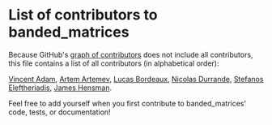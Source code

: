 # List of contributors to banded_matrices

Because GitHub's [graph of contributors](http://github.com/secondmind-labs/markovflow/graphs/contributors) does not include all contributors, this file contains a list of all contributors (in alphabetical order):

[Vincent Adam](https://vincentadam87.github.io/), 
[Artem Artemev](https://github.com/awav/), 
[Lucas Bordeaux](https://www.linkedin.com/in/lucas-bordeaux-7704b42/),
[Nicolas Durrande](https://sites.google.com/site/nicolasdurrandehomepage/),
[Stefanos Eleftheriadis](https://stefanosele.github.io/),
[James Hensman](https://jameshensman.github.io/).


Feel free to add yourself when you first contribute to banded_matrices' code, tests, or documentation!